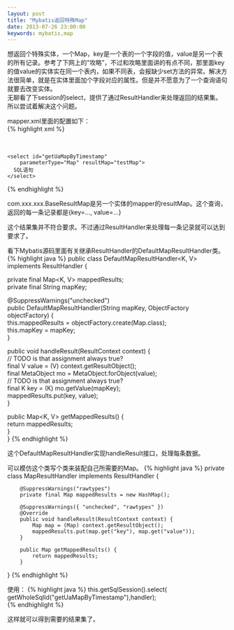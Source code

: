 ```yaml
---
layout: post
title: "Mybatis返回特殊Map"
date: 2013-07-26 23:00:00
keywords: mybatis,map
---
```


想返回个特殊实体，一个Map，key是一个表的一个字段的值，value是另一个表的所有记录。参考了下网上的“攻略”，不过和攻略里面讲的有点不同，那里面key的值value的实体实在同一个表内，如果不同表，会报缺少set方法的异常。解决方法很简单，就是在实体里面加个字段对应的属性。但是并不愿意为了一个查询语句就要去改变实体。  
   无聊看了下session的select，提供了通过ResultHandler来处理返回的结果集。所以尝试着解决这个问题。

mapper.xml里面的配置如下：  
{% highlight xml %}
    <resultMap type="HashMap" id="testMap">  
        <result column="UA_INFO" property="key" />  
        <association property="value" 
            resultMap="com.xxx.xxx.BaseResultMap">
        </association>  
      </resultMap>  
      
      
    <select id="getUaMapByTimestamp" 
        parameterType="Map" resultMap="testMap">  
      SQL语句  
    </select>  
{% endhighlight %}

com.xxx.xxx.BaseResultMap是另一个实体的mapper的resultMap。这个查询，返回的每一条记录都是{key=..., value=...}

这个结果集并不符合要求。不过通过ResultHandler来处理每一条记录就可以达到要求了。

看下Mybatis源码里面有关继承ResultHandler的DefaultMapResultHandler类。
{% highlight java %}
public class DefaultMapResultHandler<K, V>
    implements ResultHandler {  
  
  private final Map<K, V> mappedResults;  
  private final String mapKey;  
  
  @SuppressWarnings("unchecked")  
  public DefaultMapResultHandler(String mapKey,
    ObjectFactory objectFactory) {  
    this.mappedResults = objectFactory.create(Map.class);  
    this.mapKey = mapKey;  
  }  
  
  public void handleResult(ResultContext context) {  
    // TODO is that assignment always true?  
    final V value = (V) context.getResultObject();  
    final MetaObject mo = MetaObject.forObject(value);  
    // TODO is that assignment always true?  
    final K key = (K) mo.getValue(mapKey);  
    mappedResults.put(key, value);  
  }  
  
  public Map<K, V> getMappedResults() {  
    return mappedResults;  
  }  
}
{% endhighlight %}

这个DefaultMapResultHandler实现handleResult接口，处理每条数据。

可以模仿这个类写个类来装配自己所需要的Map。
{% highlight java %}
private class MapResultHandler implements ResultHandler {  
      
        @SuppressWarnings("rawtypes")  
        private final Map mappedResults = new HashMap();  
              
        @SuppressWarnings({ "unchecked", "rawtypes" })  
        @Override  
        public void handleResult(ResultContext context) {  
            Map map = (Map) context.getResultObject();  
            mappedResults.put(map.get("key"), map.get("value"));  
        }  
              
        public Map getMappedResults() {  
            return mappedResults;  
        }  
            
}
{% endhighlight %}

使用：
{% highlight java %}
this.getSqlSession().select(
    getWholeSqlId("getUaMapByTimestamp"),handler);  
{% endhighlight %}

这样就可以得到需要的结果集了。
